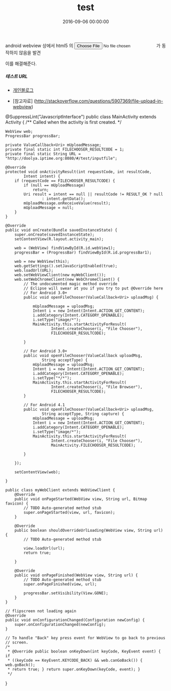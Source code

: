 ﻿---
layout: post
title:  "test"
date:   2016-09-06 00:00:00
categories: blog
---

android webview 상에서 html5 의 <input id="fileInput" type="file"> 가 동작하지 않음을 발견

이를 해결해준다.


##### 테스트 URL

* [개인블로그](http://doolya.iptime.org:8080/#/test/inputfile)

* [참고자료] (http://stackoverflow.com/questions/5907369/file-upload-in-webview)

@SuppressLint("JavascriptInterface")
public class MainActivity extends Activity {
	/** Called when the activity is first created. */

	WebView web;
	ProgressBar progressBar;

	private ValueCallback<Uri> mUploadMessage;
	private final static int FILECHOOSER_RESULTCODE = 1;
	private final static String URL = "http://doolya.iptime.org:8080/#/test/inputfile";

	@Override
	protected void onActivityResult(int requestCode, int resultCode,
			Intent intent) {
		if (requestCode == FILECHOOSER_RESULTCODE) {
			if (null == mUploadMessage)
				return;
			Uri result = intent == null || resultCode != RESULT_OK ? null
					: intent.getData();
			mUploadMessage.onReceiveValue(result);
			mUploadMessage = null;
		}
	}

	@Override
	public void onCreate(Bundle savedInstanceState) {
		super.onCreate(savedInstanceState);
		setContentView(R.layout.activity_main);

		web = (WebView) findViewById(R.id.webView1);
		progressBar = (ProgressBar) findViewById(R.id.progressBar1);

		web = new WebView(this);
		web.getSettings().setJavaScriptEnabled(true);
		web.loadUrl(URL);
		web.setWebViewClient(new myWebClient());
		web.setWebChromeClient(new WebChromeClient() {
			// The undocumented magic method override
			// Eclipse will swear at you if you try to put @Override here
			// For Android 3.0+
			public void openFileChooser(ValueCallback<Uri> uploadMsg) {

				mUploadMessage = uploadMsg;
				Intent i = new Intent(Intent.ACTION_GET_CONTENT);
				i.addCategory(Intent.CATEGORY_OPENABLE);
				i.setType("image/*");
				MainActivity.this.startActivityForResult(
						Intent.createChooser(i, "File Chooser"),
						FILECHOOSER_RESULTCODE);

			}

			// For Android 3.0+
			public void openFileChooser(ValueCallback uploadMsg,
					String acceptType) {
				mUploadMessage = uploadMsg;
				Intent i = new Intent(Intent.ACTION_GET_CONTENT);
				i.addCategory(Intent.CATEGORY_OPENABLE);
				i.setType("*/*");
				MainActivity.this.startActivityForResult(
						Intent.createChooser(i, "File Browser"),
						FILECHOOSER_RESULTCODE);
			}

			// For Android 4.1
			public void openFileChooser(ValueCallback<Uri> uploadMsg,
					String acceptType, String capture) {
				mUploadMessage = uploadMsg;
				Intent i = new Intent(Intent.ACTION_GET_CONTENT);
				i.addCategory(Intent.CATEGORY_OPENABLE);
				i.setType("image/*");
				MainActivity.this.startActivityForResult(
						Intent.createChooser(i, "File Chooser"),
						MainActivity.FILECHOOSER_RESULTCODE);

			}

		});

		setContentView(web);

	}

	public class myWebClient extends WebViewClient {
		@Override
		public void onPageStarted(WebView view, String url, Bitmap favicon) {
			// TODO Auto-generated method stub
			super.onPageStarted(view, url, favicon);
		}

		@Override
		public boolean shouldOverrideUrlLoading(WebView view, String url) {
			// TODO Auto-generated method stub

			view.loadUrl(url);
			return true;

		}

		@Override
		public void onPageFinished(WebView view, String url) {
			// TODO Auto-generated method stub
			super.onPageFinished(view, url);

			progressBar.setVisibility(View.GONE);
		}
	}

	// flipscreen not loading again
	@Override
	public void onConfigurationChanged(Configuration newConfig) {
		super.onConfigurationChanged(newConfig);
	}

	// To handle "Back" key press event for WebView to go back to previous
	// screen.
	/*
	 * @Override public boolean onKeyDown(int keyCode, KeyEvent event) { if
	 * ((keyCode == KeyEvent.KEYCODE_BACK) && web.canGoBack()) { web.goBack();
	 * return true; } return super.onKeyDown(keyCode, event); }
	 */
}